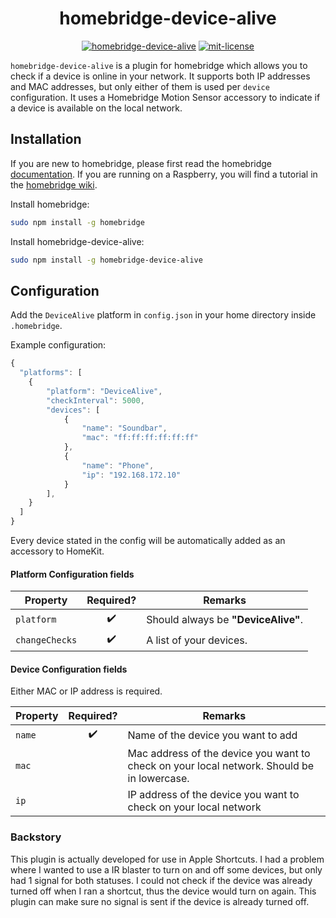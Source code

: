 <span align="center">

# homebridge-device-alive

[![homebridge-device-alive](https://badgen.net/npm/v/homebridge-device-alive?icon=npm)](https://www.npmjs.com/package/homebridge-device-alive)
[![mit-license](https://badgen.net/npm/license/homebridge-device-alive)](https://github.com/marcveens/homebridge-device-alive/blob/master/LICENSE)

</span>

`homebridge-device-alive` is a plugin for homebridge which allows you to check if a device is online in your network. It supports both IP addresses and MAC addresses, but only either of them is used per `device` configuration. It uses a Homebridge Motion Sensor accessory to indicate if a device is available on the local network. 

## Installation

If you are new to homebridge, please first read the homebridge [documentation](https://www.npmjs.com/package/homebridge).
If you are running on a Raspberry, you will find a tutorial in the [homebridge wiki](https://github.com/homebridge/homebridge/wiki/Install-Homebridge-on-Raspbian).

Install homebridge:
```sh
sudo npm install -g homebridge
```

Install homebridge-device-alive:
```sh
sudo npm install -g homebridge-device-alive
```

## Configuration

Add the `DeviceAlive` platform in `config.json` in your home directory inside `.homebridge`.

Example configuration:

```js
{
  "platforms": [
    {
        "platform": "DeviceAlive",
        "checkInterval": 5000,
        "devices": [
            {
                "name": "Soundbar",
                "mac": "ff:ff:ff:ff:ff:ff"
            },
            {
                "name": "Phone",
                "ip": "192.168.172.10"
            }
        ],
    }
  ]
}
```

Every device stated in the config will be automatically added as an accessory to HomeKit. 

#### Platform Configuration fields
Property | Required? | Remarks
--- | :-: | ---
`platform` | :heavy_check_mark: | Should always be **"DeviceAlive"**.
`changeChecks` | :heavy_check_mark: | A list of your devices.


#### Device Configuration fields
Either MAC or IP address is required. 

Property | Required? | Remarks
--- | :-: | ---
`name` | :heavy_check_mark: | Name of the device you want to add
`mac` | | Mac address of the device you want to check on your local network. Should be in lowercase.
`ip` |  | IP address of the device you want to check on your local network

### Backstory
This plugin is actually developed for use in Apple Shortcuts. I had a problem where I wanted to use a IR blaster to turn on and off some devices, but only had 1 signal for both statuses. I could not check if the device was already turned off when I ran a shortcut, thus the device would turn on again. This plugin can make sure no signal is sent if the device is already turned off.  

